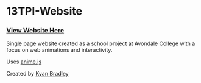 # 13TPI-Website

### [View Website Here](https://bradley-kyan.github.io/13TPI-Website/)

Single page website created as a school project at Avondale College with a focus on web animations and interactivity.

Uses [anime.js](https://github.com/juliangarnier/anime)


Created by [Kyan Bradley](https://github.com/bradley-kyan)
